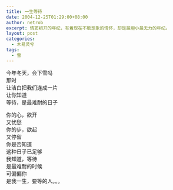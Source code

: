 ```yaml
---
title: 一生等待
date: 2004-12-25T01:29:00+08:00
author: netrob
excerpt: 情窦初开的年纪，有着现在不敢想象的情怀，却是最胆小最无力的年纪。
layout: post
categories:
  - 木易灵兮
tags:
  - 雪
---
```

今年冬天，会下雪吗  
那时  
让洁白把我们连成一片  
让你知道  
等待，是最难耐的日子  
  
你的心，欲开  
又忧愁  
你的步，欲起  
又停留  
你是否知道  
这种日子已足够  
我知道，等待  
是最难耐的时候  
可偏偏你  
是我一生，要等的人。。。
